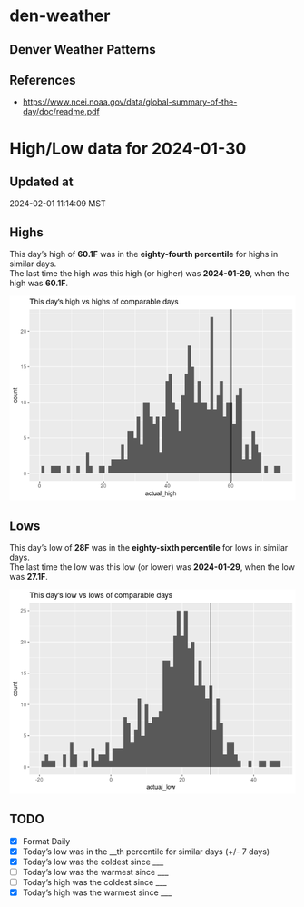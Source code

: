 

# den-weather

## Denver Weather Patterns

## References

- <https://www.ncei.noaa.gov/data/global-summary-of-the-day/doc/readme.pdf>

# High/Low data for 2024-01-30

## Updated at

2024-02-01 11:14:09 MST

## Highs

This day’s high of **60.1F** was in the **eighty-fourth percentile** for
highs in similar days.  
The last time the high was this high (or higher) was **2024-01-29**,
when the high was **60.1F**.

![](readme_files/figure-commonmark/unnamed-chunk-4-1.png)

## Lows

This day’s low of **28F** was in the **eighty-sixth percentile** for
lows in similar days.  
The last time the low was this low (or lower) was **2024-01-29**, when
the low was **27.1F**.

![](readme_files/figure-commonmark/unnamed-chunk-6-1.png)

## TODO

- [x] Format Daily
- [x] Today’s low was in the \_\_th percentile for similar days (+/- 7
  days)
- [x] Today’s low was the coldest since \_\_\_
- [ ] Today’s low was the warmest since \_\_\_
- [ ] Today’s high was the coldest since \_\_\_
- [x] Today’s high was the warmest since \_\_\_
